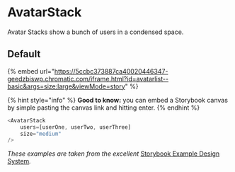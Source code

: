 # AvatarStack

Avatar Stacks show a bunch of users in a condensed space.

## Default

{% embed url="https://5ccbc373887ca40020446347-geedzbiswp.chromatic.com/iframe.html?id=avatarlist--basic&args=size:large&viewMode=story" %}

{% hint style="info" %}
**Good to know:** you can embed a Storybook canvas by simple pasting the canvas link and hitting enter.
{% endhint %}

```javascript
<AvatarStack
    users=[userOne, userTwo, userThree]
    size="medium"
/>
```

_These examples are taken from the excellent_ [Storybook Example Design System](https://5ccbc373887ca40020446347-geedzbiswp.chromatic.com/?path=/story/icon--labels)_._
